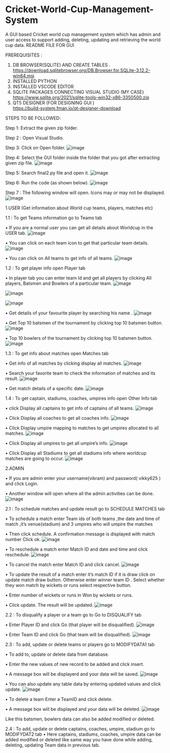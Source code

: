 # Cricket-World-Cup-Management-System
A GUI based Cricket world cup management system which has admin and user access to support adding, deleting, updating and retrieving the world cup data.
README FILE FOR  GUI


PREREQUISITES :
1.	DB BROWSER(SQLITE) AND CREATE TABLES .
https://download.sqlitebrowser.org/DB.Browser.for.SQLite-3.12.2-win64.msi
2.	INSTALLED  PYTHON
3.	INSTALLED VSCODE EDITOR
4.	SQLITE PACKAGES CONNECTING VISUAL STUDIO (MY CASE)
https://www.sqlite.org/2021/sqlite-tools-win32-x86-3350500.zip
5.	QT5 DESIGNER (FOR DESIGNING GUI )	
https://build-system.fman.io/qt-designer-download

STEPS TO BE FOLLOWED:

Step 1: Extract the given zip folder. 

Step 2 : Open Visual Studio.

Step 3: Click on Open folder.
![image](https://user-images.githubusercontent.com/59958031/173370580-4f672d31-d8b4-402b-a1ae-95540d7f4f96.png)

Step 4: Select the GUI folder inside the folder that you got after extracting given zip file.
 ![image](https://user-images.githubusercontent.com/59958031/173370958-bf223267-3c62-436a-998f-84750cc56334.png)

 
Step 5: Search final2.py file and open it.
![image](https://user-images.githubusercontent.com/59958031/173370988-054e77cd-aec9-4a81-a796-aa415ed99271.png)

 
Step 6: Run the code (as shown below).
 ![image](https://user-images.githubusercontent.com/59958031/173371006-63d5ec87-d1f6-435b-bdbb-b6e82e187dac.png)


Step 7 : The following window will open. Icons may or may not be displayed.
 ![image](https://user-images.githubusercontent.com/59958031/173371037-c8010572-afb1-4156-86b6-bb07b49888bf.png)


1.USER (Get information about World cup teams, players, matches etc)

1.1 : To get Teams information go to Teams tab

•	If you are a normal user you can get all details about Worldcup in the USER tab. 
 ![image](https://user-images.githubusercontent.com/59958031/173371079-b95985ce-0482-49fc-b816-6c647bb42d33.png)

•	You can click on each team icon to get that particular team details.
 ![image](https://user-images.githubusercontent.com/59958031/173371210-9b1f3fd9-47a9-48d8-9d73-c2b7ec21f7b2.png)

•	You can click on All teams to get info of all teams.
 ![image](https://user-images.githubusercontent.com/59958031/173371244-e33dee15-2e5e-43a7-85c3-2391105cbeda.png)


1.2 : To get player info open Player tab

•	In player tab you can enter team Id and get all players by clicking All players,
Batsmen and Bowlers of a particular team.
 ![image](https://user-images.githubusercontent.com/59958031/173371267-7aa8b0d4-e8d3-4602-b0f2-c3677013fdf0.png)

![image](https://user-images.githubusercontent.com/59958031/173371299-a2bd32f3-c409-4a0a-b0ea-d136b1d8b39f.png)

 ![image](https://user-images.githubusercontent.com/59958031/173371323-9f24201e-c605-4f22-96d4-651f2e0fba3d.png)

 

•	Get details of your favourite player by searching his name .
 ![image](https://user-images.githubusercontent.com/59958031/173371370-24b259d9-5e0d-47a2-92ad-56d91cd702f2.png)

•	Get Top 10 batsmen of the tournament by clicking top 10 batsmen button.
 ![image](https://user-images.githubusercontent.com/59958031/173371395-4b4cb9d9-c814-4251-98bf-0809c6ddbe64.png)

•	Top 10 bowlers of the tournament by clicking top 10 batsmen button.
![image](https://user-images.githubusercontent.com/59958031/173371424-73fe65e2-3b10-4df8-a17c-8b201b6c77fa.png)

 

1.3 : To get info about matches open Matches tab

•	Get info of all matches by clicking display all matches.
 ![image](https://user-images.githubusercontent.com/59958031/173371459-2fe35204-351d-46f7-b0ac-1c2e931992f3.png)

•	Search your favorite team to check the information of matches and its result.
 ![image](https://user-images.githubusercontent.com/59958031/173371481-cfd39c60-3633-4640-82ac-a00ce96a4120.png)

•	Get match details of a specific date.
 ![image](https://user-images.githubusercontent.com/59958031/173371502-96e75e8b-b51a-4ff5-b02d-7f12a0c012f6.png)



1.4 :  To get captain, stadiums, coaches, umpires info open Other Info tab

•	click Display all captains  to get info of captains of all teams.
 ![image](https://user-images.githubusercontent.com/59958031/173371566-ea57e99a-de68-4355-8f54-5a6a28007ce0.png)

•	Click Display all coaches to get all coaches info.
 ![image](https://user-images.githubusercontent.com/59958031/173371587-e06e1c72-2135-4f97-8075-5c76d061832f.png)


•	Click Display umpire mapping to matches to get umpires allocated to all matches.
 ![image](https://user-images.githubusercontent.com/59958031/173371605-26d796e2-4af0-4279-8cdf-da23711aa7a0.png)

•	Click Display all umpires to get all umpire’s info.
 ![image](https://user-images.githubusercontent.com/59958031/173371645-24b8b681-7a1f-403a-b717-a9204f2b25f4.png)

•	Click Display all Stadiums to get all stadiums info where worldcup matches are going to occur.
 ![image](https://user-images.githubusercontent.com/59958031/173371664-455e2241-328f-497a-ad16-93c4a8ee7c68.png)



2.ADMIN

•	If you are admin enter your username(vikram) and password( vikky625 ) and click Login. 

•	Another window will open where all the admin activities can be done.
 ![image](https://user-images.githubusercontent.com/59958031/173371757-c9bf58f5-721b-42c4-85e9-17773857a864.png)


2.1 :  To schedule matches and update result go to SCHEDULE MATCHES tab

•	To schedule a match enter Team ids of both teams ,the date and time of match ,it’s venue(stadium) and 3 umpires who will umpire the matches

•	Then click schedule. A confirmation message is displayed with match number
Click ok.
 ![image](https://user-images.githubusercontent.com/59958031/173372033-2ae4c40c-e112-417b-9321-68104e29e925.png)

 
•	To reschedule a match enter Match ID and date and time and click reschedule.
 ![image](https://user-images.githubusercontent.com/59958031/173372082-3b2bbfc8-1fca-4238-b8e7-ba54fc9b36dd.png)

•	To cancel the match enter Match ID and click cancel. 
 ![image](https://user-images.githubusercontent.com/59958031/173372138-d4f47891-a0dc-4f0b-a710-e65c7918fdee.png)


•	To update the result of a match enter it’s match ID if it is draw click on update match draw button. Otherwise enter winner team ID . Select whether they won match by wickets or runs select respective button.

•	Enter number of wickets or runs in Won by wickets or runs.

•	Click update. The result will be updated.
![image](https://user-images.githubusercontent.com/59958031/173372204-c19e8332-400e-4a72-9c21-9b2a29dd982d.png)



 
2.2 : To disqualify a player or a team go to Go to DISQUALIFY tab

•	Enter Player ID and click Go (that player will be disqualified).
 ![image](https://user-images.githubusercontent.com/59958031/173372302-c365f7a9-f1a2-458e-8484-19243481ce7a.png)

•	Enter Team ID and click Go (that team will be disqualified).
 ![image](https://user-images.githubusercontent.com/59958031/173372340-8e3e19d9-5436-4919-9b7a-ede093b00f9f.png)




2.3 : To add, update or delete  teams or players go to MODIFYDATA1 tab

•	To add to, update or delete data from database.

•	Enter the new values of new record to be added and click insert.

•	A message box will be displayerd and your data will be saved.
![image](https://user-images.githubusercontent.com/59958031/173372426-68144040-e1bd-4037-9d7b-77e2271c857c.png)


•	You can also update any table data by entering updated values and click update.
![image](https://user-images.githubusercontent.com/59958031/173372476-28ca6654-0bf8-4b14-98e5-fc67afbc93ee.png)

 

•	To delete a team Enter a TeamID and click delete.


•	A message box will be displayed and your data will be deleted.
 ![image](https://user-images.githubusercontent.com/59958031/173372543-74de8588-60a3-47d2-96d9-a00809127d1e.png)

Like this batsmen,  bowlers data can also be added modified or deleted.

2.4 : To add, update or delete captains, coaches, umpire, stadium go to MODIFYDAT2 tab
•	Here captains, stadiums, coaches, umpire data can be added modified or deleted like same way you have done while adding, deleting, updating Team data in previous tab.
